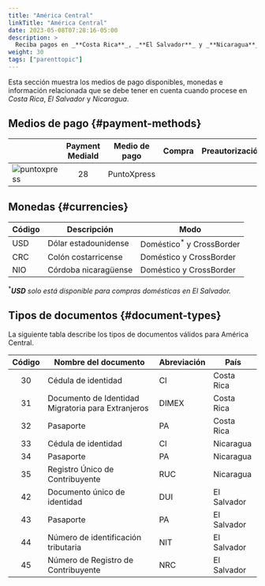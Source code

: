 ```yaml
---
title: "América Central"
linkTitle: "América Central"
date: 2023-05-08T07:28:16-05:00
description: >
  Reciba pagos en _**Costa Rica**_, _**El Salvador**_ y _**Nicaragua**_ utilizando _PuntoXpress_, la red de cobro en efectivo más extensa de América Central con cobertura regional.
weight: 30
tags: ["parenttopic"]
---
```


Esta sección muestra los medios de pago disponibles, monedas e información relacionada que se debe tener en cuenta cuando procese en _Costa Rica_, _El Salvador_ y _Nicaragua_.

## Medios de pago {#payment-methods}

| | Payment MediaId | Medio de pago | Compra | Preautorización | Reembolso total | Reembolso parcial | Tipo | Flujo |
|-----|:---:|---|:---:|:---:|:---:|:---:|-----|-----|
| <img src="https://s3.amazonaws.com/gateway.stage.bamboopayment.com/payment-method-logos/PuntoXpress_PhysicalNetwork.png" alt="puntoxpress" style="min-width: 40px;" /> | 28 | PuntoXpress | <img src="/assets/check_mark_64.png" width="15px"/> | <img src="/assets/x_mark_64.png" width="15px"/> | <img src="/assets/x_mark_64.png" width="15px"/> | <img src="/assets/x_mark_64.png" width="15px"/> | Efectivo | API | 

## Monedas {#currencies}

| Código | Descripción          | Modo                                 |
|--------|----------------------|--------------------------------------|
| USD    | Dólar estadounidense | Doméstico<sup>*</sup> y CrossBorder  |
| CRC    | Colón costarricense  | Doméstico y CrossBorder              |
| NIO    | Córdoba nicaragüense | Doméstico y CrossBorder              |

<sup>*</sup>_**USD** solo está disponible para compras domésticas en El Salvador._

## Tipos de documentos {#document-types}
La siguiente tabla describe los tipos de documentos válidos para América Central.


| Código | Nombre del documento                              | Abreviación  | País        |
|:------:|---------------------------------------------------|--------------|-------------|
| 30     | Cédula de identidad                                | CI          | Costa Rica  |
| 31     | Documento de Identidad Migratoria para Extranjeros | DIMEX       | Costa Rica  |
| 32     | Pasaporte                                          | PA          | Costa Rica  |
| 33     | Cédula de identidad                                | CI          | Nicaragua   |
| 34     | Pasaporte                                          | PA          | Nicaragua   |
| 35     | Registro Único de Contribuyente                    | RUC         | Nicaragua   |
| 42     | Documento único de identidad                       | DUI         | El Salvador |
| 43     | Pasaporte                                          | PA          | El Salvador |
| 44     | Número de identificación tributaria                | NIT         | El Salvador |
| 45     | Número de Registro de Contribuyente                | NRC         | El Salvador |
